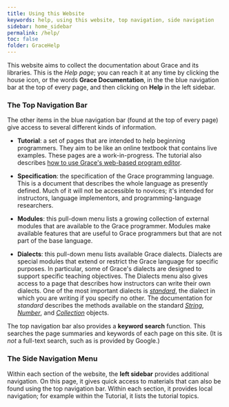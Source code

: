 ```yaml
---
title: Using this Website
keywords: help, using this website, top navigation, side navigation
sidebar: home_sidebar 
permalink: /help/
toc: false
folder: GraceHelp
---
```


This website aims to collect the documentation about Grace and its libraries.  This is the _Help page_; you can reach it at any time 
by clicking the house icon, or the words **Grace Documentation**, in the the blue navigation bar at the top of every page, and then
clicking on **Help** in the left sidebar.

### The Top Navigation Bar

The other items in 
the blue navigation bar (found at the top of every page) give access to several different kinds of information.

* **Tutorial**: a set of pages that are intended to help beginning programmers. They aim to be like an online textbook that contains live examples.
These pages are a work-in-progress.  The tutorial also describes [how to use Grace's web-based program editor]({{site.baseurl}}/IDE/introduction/).

* **Specification**: the specification of the Grace programming language.  This is a document that describes the whole language as presently defined.
Much of it will not be accessible to novices; it's intended for instructors, language implementors, and programming-language researchers.

* **Modules**: this pull-down menu lists a growing collection of external modules that are available to the Grace programmer.
Modules make available features that are useful to Grace programmers but that are not part of the base language.

* **Dialects**: this pull-down menu lists available Grace dialects.  Dialects are special modules that extend or restrict the Grace language
for specific purposes.  In particular, some of Grace's dialects are designed to support specific teaching objectives.  The Dialects menu also
gives access to a page that describes how instructors can write their own dialects. One of the most important dialects is 
[_standard_]({{site.baseurl}}/dialects/standard), the dialect in which you are writing if you specify no other.  The documentation for _standard_
describes the methods available on the standard [_String_]({{site.baseurl}}/dialects/standard/#string), [_Number_]({{site.baseurl}}/dialects/standard/#number),
and [_Collection_]({{site.baseurl}}/dialects/standard/#collection-objects) objects.

The top navigation bar also provides a **keyword search** function.  This searches the page summaries and keywords of each page on this site.  (It is _not_
a full-text search, such as is provided by Google.)

### The Side Navigation Menu

Within each section of the website, the **left sidebar** provides additional navigation.  On this page, it gives quick access to materials that can also be found
using the top navigation bar.  Within each section, it provides local navigation; for example within the Tutorial, it lists the tutorial topics.


